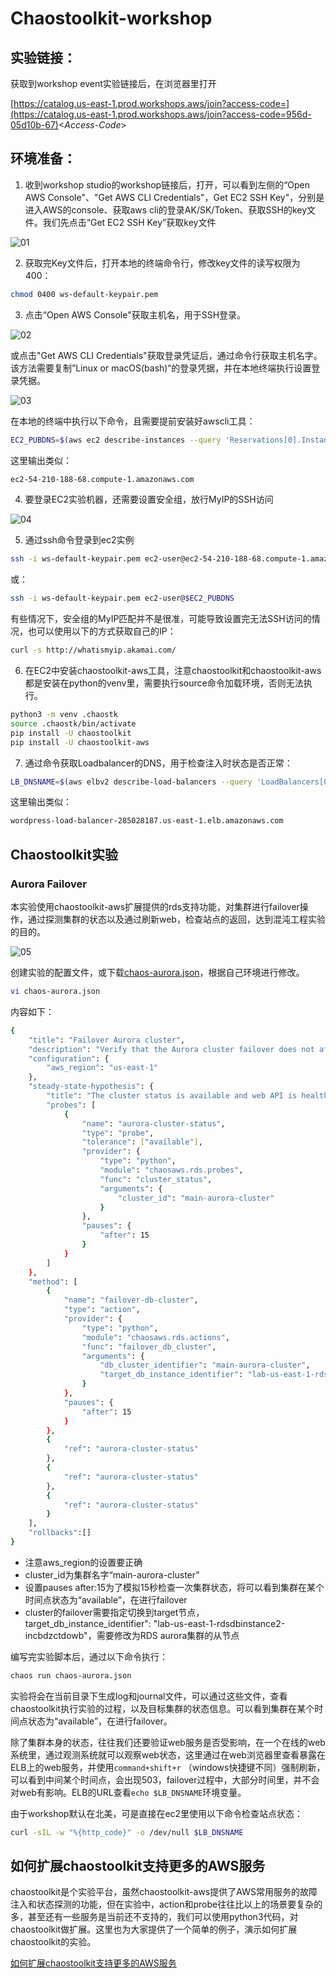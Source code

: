 # Chaostoolkit-workshop

## 实验链接：

获取到workshop event实验链接后，在浏览器里打开

[https://catalog.us-east-1.prod.workshops.aws/join?access-code=](https://catalog.us-east-1.prod.workshops.aws/join?access-code=956d-05d10b-67)<*Access-Code*>

## 环境准备：

1. 收到workshop studio的workshop链接后，打开，可以看到左侧的“Open AWS Console"、"Get AWS CLI Credentials"，Get EC2 SSH Key"，分别是进入AWS的console、获取aws cli的登录AK/SK/Token、获取SSH的key文件。我们先点击“Get EC2 SSH Key”获取key文件

![01](files/01.png)

2. 获取完Key文件后，打开本地的终端命令行，修改key文件的读写权限为400：

```bash
chmod 0400 ws-default-keypair.pem
```

3. 点击“Open AWS Console"获取主机名，用于SSH登录。

![02](files/02.png)

或点击"Get AWS CLI Credentials"获取登录凭证后，通过命令行获取主机名字。该方法需要复制”Linux or macOS(bash)“的登录凭据，并在本地终端执行设置登录凭据。

![03](files/03.png)

在本地的终端中执行以下命令，且需要提前安装好awscli工具：

```bash
EC2_PUBDNS=$(aws ec2 describe-instances --query 'Reservations[0].Instances[0].PublicDnsName' --output text --region us-east-1)
```

这里输出类似：
```bash
ec2-54-210-188-68.compute-1.amazonaws.com
```

4. 要登录EC2实验机器，还需要设置安全组，放行MyIP的SSH访问

![04](files/04.png)

5. 通过ssh命令登录到ec2实例

```bash
ssh -i ws-default-keypair.pem ec2-user@ec2-54-210-188-68.compute-1.amazonaws.com
```

或：

```bash
ssh -i ws-default-keypair.pem ec2-user@$EC2_PUBDNS
```

有些情况下，安全组的MyIP匹配并不是很准，可能导致设置完无法SSH访问的情况，也可以使用以下的方式获取自己的IP：

```bash
curl -s http://whatismyip.akamai.com/
```

6. 在EC2中安装chaostoolkit-aws工具，注意chaostoolkit和chaostoolkit-aws都是安装在python的venv里，需要执行source命令加载环境，否则无法执行。

```bash
python3 -m venv .chaostk
source .chaostk/bin/activate
pip install -U chaostoolkit
pip install -U chaostoolkit-aws
```

7. 通过命令获取Loadbalancer的DNS，用于检查注入时状态是否正常：

```bash
LB_DNSNAME=$(aws elbv2 describe-load-balancers --query 'LoadBalancers[0].DNSName' --output text) && echo $LB_DNSNAME
```

这里输出类似：
```bash
wordpress-load-balancer-285028187.us-east-1.elb.amazonaws.com
```

## Chaostoolkit实验

### Aurora Failover

本实验使用chaostoolkit-aws扩展提供的rds支持功能，对集群进行failover操作，通过探测集群的状态以及通过刷新web，检查站点的返回，达到混沌工程实验的目的。

![05](files/05.png)

创建实验的配置文件，或下载[chaos-aurora.json](files/chaos-aurora.json)，根据自己环境进行修改。

```bash
vi chaos-aurora.json
```

内容如下：

```bash
{
    "title": "Failover Aurora cluster",
    "description": "Verify that the Aurora cluster failover does not affect the application",
    "configuration": {
        "aws_region": "us-east-1"
    },
    "steady-state-hypothesis": {
        "title": "The cluster status is available and web API is health",
        "probes": [
            {
                "name": "aurora-cluster-status",
                "type": "probe",
                "tolerance": ["available"],
                "provider": {
                    "type": "python",
                    "module": "chaosaws.rds.probes",
                    "func": "cluster_status",
                    "arguments": {
                        "cluster_id": "main-aurora-cluster"
                    }
                },
                "pauses": {
                    "after": 15
                }
            }
        ]
    },
    "method": [
        {
            "name": "failover-db-cluster",
            "type": "action",
            "provider": {
                "type": "python",
                "module": "chaosaws.rds.actions",
                "func": "failover_db_cluster",
                "arguments": {
                    "db_cluster_identifier": "main-aurora-cluster",
                    "target_db_instance_identifier": "lab-us-east-1-rdsdbinstance2-incbdzctdowb"
                }
            },
            "pauses": {
                "after": 15
            }
        },
        {            
            "ref": "aurora-cluster-status"
        },
        {            
            "ref": "aurora-cluster-status"
        },
        {            
            "ref": "aurora-cluster-status"
        }
    ],
    "rollbacks":[]
}
```

- 注意aws_region的设置要正确
- cluster_id为集群名字“main-aurora-cluster”
- 设置pauses after:15为了模拟15秒检查一次集群状态，将可以看到集群在某个时间点状态为“available”，在进行failover
- cluster的failover需要指定切换到target节点，target_db_instance_identifier": "lab-us-east-1-rdsdbinstance2-incbdzctdowb"，需要修改为RDS aurora集群的从节点

编写完实验脚本后，通过以下命令执行：

```bash
chaos run chaos-aurora.json
```

实验将会在当前目录下生成log和journal文件，可以通过这些文件，查看chaostoolkit执行实验的过程，以及目标集群的状态信息。可以看到集群在某个时间点状态为“available”，在进行failover。

除了集群本身的状态，往往我们还要验证web服务是否受影响，在一个在线的web系统里，通过观测系统就可以观察web状态，这里通过在web浏览器里查看暴露在ELB上的web服务，并使用`command+shift+r` （windows快捷键不同）强制刷新，可以看到中间某个时间点，会出现503，failover过程中，大部分时间里，并不会对web有影响。ELB的URL查看`echo $LB_DNSNAME`环境变量。

由于workshop默认在北美，可是直接在ec2里使用以下命令检查站点状态：

```bash
curl -sIL -w "%{http_code}" -o /dev/null $LB_DNSNAME
```

## 如何扩展chaostoolkit支持更多的AWS服务

chaostoolkit是个实验平台，虽然chaostoolkit-aws提供了AWS常用服务的故障注入和状态探测的功能，但在实验中，action和probe往往比以上的场景要复杂的多，甚至还有一些服务是当前还不支持的，我们可以使用python3代码，对chaostoolkit做扩展。这里也为大家提供了一个简单的例子，演示如何扩展chaostoolkit的实验。

[如何扩展chaostoolkit支持更多的AWS服务](./howto-extend-chaostoolkit-aws.md)
